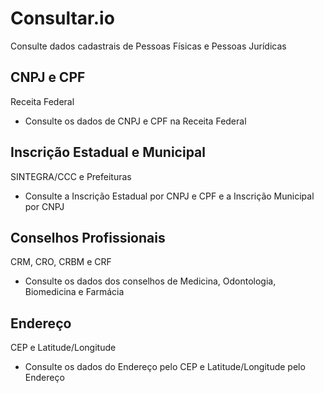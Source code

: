 # Consultar.io
Consulte dados cadastrais de Pessoas Físicas e Pessoas Jurídicas

## CNPJ e CPF
Receita Federal

- Consulte os dados de CNPJ e CPF na Receita Federal

## Inscrição Estadual e Municipal
SINTEGRA/CCC e Prefeituras

- Consulte a Inscrição Estadual por CNPJ e CPF e a Inscrição Municipal por CNPJ

## Conselhos Profissionais
CRM, CRO, CRBM e CRF

- Consulte os dados dos conselhos de Medicina, Odontologia, Biomedicina e Farmácia

## Endereço
CEP e Latitude/Longitude

- Consulte os dados do Endereço pelo CEP e Latitude/Longitude pelo Endereço
